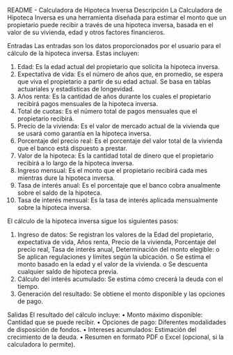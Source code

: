 README - Calculadora de Hipoteca Inversa
Descripción
La Calculadora de Hipoteca Inversa es una herramienta diseñada para estimar el monto que un propietario puede recibir a través de una hipoteca inversa, basada en el valor de su vivienda, edad y otros factores financieros.


Entradas
Las entradas son los datos proporcionados por el usuario para el cálculo de la hipoteca inversa. Estas incluyen:

  1.	Edad: Es la edad actual del propietario que solicita la hipoteca inversa.
  2.	Expectativa de vida: Es el número de años que, en promedio, se espera que viva el propietario a partir de su edad actual. Se basa en tablas actuariales y estadísticas de longevidad.
  3.	Años renta: Es la cantidad de años durante los cuales el propietario recibirá pagos mensuales de la hipoteca inversa.
  4.	Total de cuotas: Es el número total de pagos mensuales que el propietario recibirá.
  5.	Precio de la vivienda: Es el valor de mercado actual de la vivienda que se usará como garantía en la hipoteca inversa.
  6.	Porcentaje del precio real: Es el porcentaje del valor total de la vivienda que el banco está dispuesto a prestar.
  7.	Valor de la hipoteca: Es la cantidad total de dinero que el propietario recibirá a lo largo de la hipoteca inversa.
  8.	Ingreso mensual: Es el monto que el propietario recibirá cada mes mientras dure la hipoteca inversa.
  9.	Tasa de interés anual: Es el porcentaje que el banco cobra anualmente sobre el saldo de la hipoteca.
  10.	Tasa de interés mensual: Es la tasa de interés aplicada mensualmente sobre la hipoteca inversa.


El cálculo de la hipoteca inversa sigue los siguientes pasos:
  1.	Ingreso de datos: Se registran los valores de la Edad del propietario, expectativa de vida, Años renta, Precio de la vivienda, Porcentaje del precio real, Tasa de interés anual, Determinación del monto elegible:
      o	Se aplican regulaciones y límites según la ubicación.
      o	Se estima el monto basado en la edad y el valor de la vivienda.
      o	Se descuenta cualquier saldo de hipoteca previa.
  2.	Cálculo del interés acumulado: Se estima cómo crecerá la deuda con el tiempo.
  3.	Generación del resultado: Se obtiene el monto disponible y las opciones de pago.


Salidas
  El resultado del cálculo incluye:
    •	Monto máximo disponible: Cantidad que se puede recibir.
    •	Opciones de pago: Diferentes modalidades de disposición de fondos.
    •	Intereses acumulados: Estimación del crecimiento de la deuda.
    •	Resumen en formato PDF o Excel (opcional, si la calculadora lo permite).
